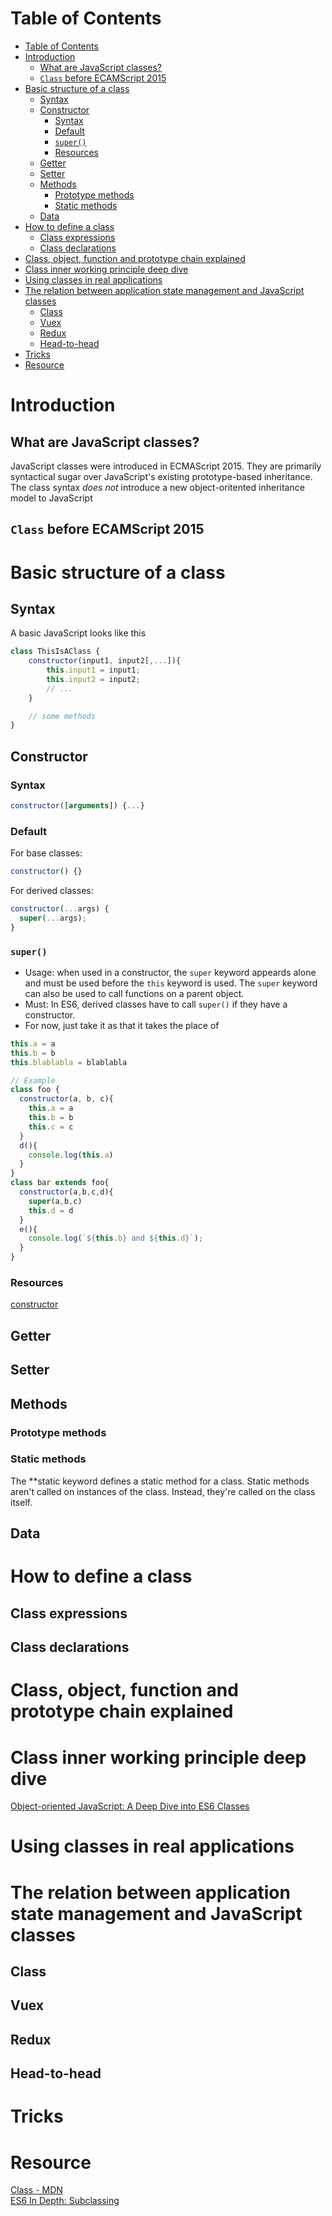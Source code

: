 # Table of Contents
- [Table of Contents](#table-of-contents)
- [Introduction](#introduction)
  - [What are JavaScript classes?](#what-are-javascript-classes)
  - [```Class``` before ECAMScript 2015](#class-before-ecamscript-2015)
- [Basic structure of a class](#basic-structure-of-a-class)
  - [Syntax](#syntax)
  - [Constructor](#constructor)
    - [Syntax](#syntax-1)
    - [Default](#default)
    - [```super()```](#super)
    - [Resources](#resources)
  - [Getter](#getter)
  - [Setter](#setter)
  - [Methods](#methods)
    - [Prototype methods](#prototype-methods)
    - [Static methods](#static-methods)
  - [Data](#data)
- [How to define a class](#how-to-define-a-class)
  - [Class expressions](#class-expressions)
  - [Class declarations](#class-declarations)
- [Class, object, function and prototype chain explained](#class-object-function-and-prototype-chain-explained)
- [Class inner working principle deep dive](#class-inner-working-principle-deep-dive)
- [Using classes in real applications](#using-classes-in-real-applications)
- [The relation between application state management and JavaScript classes](#the-relation-between-application-state-management-and-javascript-classes)
  - [Class](#class)
  - [Vuex](#vuex)
  - [Redux](#redux)
  - [Head-to-head](#head-to-head)
- [Tricks](#tricks)
- [Resource](#resource)
# Introduction
## What are JavaScript classes?
JavaScript classes were introduced in ECMAScript 2015. They are primarily syntactical sugar over JavaScript's existing prototype-based inheritance. The class syntax *does not* introduce a new object-oritented inheritance model to JavaScript
## ```Class``` before ECAMScript 2015

# Basic structure of a class
## Syntax
A basic JavaScript looks like this
```javascript
class ThisIsAClass {
    constructor(input1, input2[,...]){
        this.input1 = input1;
        this.input2 = input2;
        // ...
    }

    // some methods
}
```
## Constructor
### Syntax
```javascript
constructor([arguments]) {...}
```


### Default
For base classes: 
```javascript
constructor() {}
```
For derived classes:
```javascript
constructor(...args) {
  super(...args);
}
```

### ```super()```
- Usage: when used in a constructor, the ```super``` keyword appeards alone and must be used before the ```this``` keyword is used. The ```super``` keyword can also be used to call functions on a parent object.
- Must: In ES6, derived classes have to call ```super()``` if they have a constructor.
- For now, just take it as that it takes the place of 
```javascript
this.a = a
this.b = b
this.blablabla = blablabla

// Example 
class foo {
  constructor(a, b, c){
    this.a = a
    this.b = b
    this.c = c
  }
  d(){
    console.log(this.a)
  }
}
class bar extends foo{
  constructor(a,b,c,d){
    super(a,b,c)
    this.d = d
  }
  e(){
    console.log(`${this.b} and ${this.d}`);
  }
}
```
### Resources
[constructor](https://developer.mozilla.org/en-US/docs/Web/JavaScript/Reference/Classes/constructor)
## Getter
## Setter
## Methods
### Prototype methods
### Static methods
The **static keyword defines a static method for a class. Static methods aren't called on instances of the class. Instead, they're called on the class itself.
## Data

# How to define a class
## Class expressions
## Class declarations

# Class, object, function and prototype chain explained

# Class inner working principle deep dive
[Object-oriented JavaScript: A Deep Dive into ES6 Classes](https://www.sitepoint.com/object-oriented-javascript-deep-dive-es6-classes/)

# Using classes in real applications

# The relation between application state management and JavaScript classes
## Class
## Vuex
## Redux
## Head-to-head

# Tricks

# Resource
[Class - MDN](https://developer.mozilla.org/en-US/docs/Web/JavaScript/Reference/Classes)  
[ES6 In Depth: Subclassing](https://hacks.mozilla.org/2015/08/es6-in-depth-subclassing/)